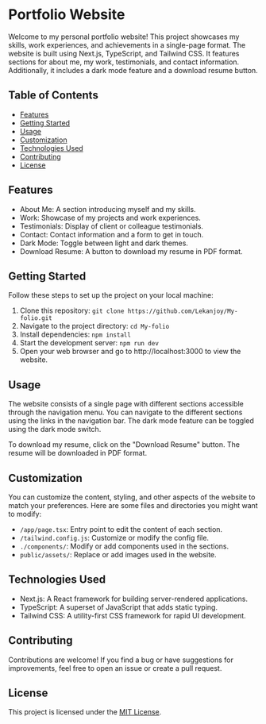 # Portfolio Website

Welcome to my personal portfolio website! This project showcases my skills, work experiences, and achievements in a single-page format. The website is built using Next.js, TypeScript, and Tailwind CSS. It features sections for about me, my work, testimonials, and contact information. Additionally, it includes a dark mode feature and a download resume button.

## Table of Contents

- [Features](#features)
- [Getting Started](#getting-started)
- [Usage](#usage)
- [Customization](#customization)
- [Technologies Used](#technologies-used)
- [Contributing](#contributing)
- [License](#license)

## Features

- About Me: A section introducing myself and my skills.
- Work: Showcase of my projects and work experiences.
- Testimonials: Display of client or colleague testimonials.
- Contact: Contact information and a form to get in touch.
- Dark Mode: Toggle between light and dark themes.
- Download Resume: A button to download my resume in PDF format.

## Getting Started

Follow these steps to set up the project on your local machine:

1. Clone this repository: `git clone https://github.com/Lekanjoy/My-folio.git`
2. Navigate to the project directory: `cd My-folio`
3. Install dependencies: `npm install`
4. Start the development server: `npm run dev`
5. Open your web browser and go to http://localhost:3000 to view the website.

## Usage

The website consists of a single page with different sections accessible through the navigation menu. You can navigate to the different sections using the links in the navigation bar. The dark mode feature can be toggled using the dark mode switch.

To download my resume, click on the "Download Resume" button. The resume will be downloaded in PDF format.

## Customization

You can customize the content, styling, and other aspects of the website to match your preferences. Here are some files and directories you might want to modify:

- `/app/page.tsx`: Entry point to edit the content of each section.
- `/tailwind.config.js`: Customize or modify the config file.
- `./components/`: Modify or add components used in the sections.
- `public/assets/`: Replace or add images used in the website.

## Technologies Used

- Next.js: A React framework for building server-rendered applications.
- TypeScript: A superset of JavaScript that adds static typing.
- Tailwind CSS: A utility-first CSS framework for rapid UI development.

## Contributing

Contributions are welcome! If you find a bug or have suggestions for improvements, feel free to open an issue or create a pull request.

## License

This project is licensed under the [MIT License](LICENSE).
